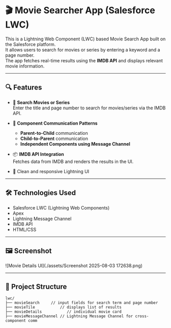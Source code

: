 
# 🎬 Movie Searcher App (Salesforce LWC)

This is a Lightning Web Component (LWC) based Movie Search App built on the Salesforce platform.  
It allows users to search for movies or series by entering a keyword and a page number.  
The app fetches real-time results using the **IMDB API** and displays relevant movie information.

---

## 🔍 Features

- 🔎 **Search Movies or Series**  
  Enter the title and page number to search for movies/series via the IMDB API.

- 🧩 **Component Communication Patterns**
  - **Parent-to-Child** communication
  - **Child-to-Parent** communication
  - **Independent Components using Message Channel**

- 📦 **IMDB API Integration**  
  Fetches data from IMDB and renders the results in the UI.

- 🎨 Clean and responsive Lightning UI

---

## 🛠️ Technologies Used

- Salesforce LWC (Lightning Web Components)
- Apex
- Lightning Message Channel
- IMDB API
- HTML/CSS

---

## 🖼️ Screenshot

![Movie Details UI](./assets/Screenshot 2025-08-03 172638.png)


---

## 📂 Project Structure

```text
lwc/
├── movieSearch     // input fields for search term and page number
├── movieTile           // displays list of results
├── movieDetails           // individual movie card
├── movieMessageChannel // Lightning Message Channel for cross-component comm

